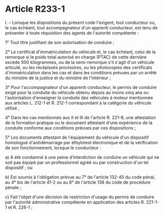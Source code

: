 # Article R233-1

I. – Lorsque les dispositions du présent code l'exigent, tout conducteur ou, le cas échéant, tout accompagnateur d'un
apprenti conducteur, est tenu de présenter à toute réquisition des agents de l'autorité compétente :

1° Tout titre justifiant de son autorisation de conduire ;

2° Le certificat d'immatriculation du véhicule et, le cas échéant, celui de la remorque si le poids total autorisé en charge
(PTAC) de cette dernière excède 500 kilogrammes, ou de la semi-remorque s'il s'agit d'un véhicule articulé, ou les récépissés
provisoires, ou les photocopies des certificats d'immatriculation dans les cas et dans les conditions prévues par un arrêté
du ministre de la justice et du ministre de l'intérieur ;

3° Pour l'accompagnateur d'un apprenti conducteur, le permis de conduire exigé pour la conduite du véhicule obtenu depuis au
moins cinq ans ou l'autorisation d'enseigner la conduite des véhicules à moteur mentionnée aux articles L. 212-1 et R. 212-1
correspondant à la catégorie du véhicule utilisé ;

4° Dans les cas mentionnés aux II et III de l'article R. 221-8, une attestation de la formation pratique ou le document
attestant d'une expérience de la conduite conforme aux conditions prévues par ces dispositions ;

5° Les documents attestant de l'équipement du véhicule d'un dispositif homologué d'antidémarrage par éthylotest électronique
et de la vérification de son fonctionnement, lorsque le conducteur :

a) A été condamné à une peine d'interdiction de conduire un véhicule qui ne soit pas équipé par un professionnel agréé ou par
construction d'un tel dispositif ; ou

b) Est soumis à l'obligation prévue au 7° de l'article 132-45 du code pénal, au 4° bis de l'article 41-2 ou au 8° de
l'article 138 du code de procédure pénale ;

c) Fait l'objet d'une décision de restriction d'usage du permis de conduire par l'autorité administrative compétente en
application des articles R. 221-1-1 et R. 226-1 ;

d) Fait l'objet d'une décision du préfet restreignant le droit de conduire, pendant une durée déterminée, aux seuls véhicules
équipés par un professionnel agréé ou par construction, conformément aux dispositions de l'article L. 234-17, d'un dispositif
homologué d'anti-démarrage par éthylotest électronique ;

6° Un éthylotest dans les conditions prévues à l'article R. 234-7 ;

7° Le procès-verbal de contrôle technique périodique pour les véhicules mentionnés aux articles R. 323-23 et R. 323-25 ;

8° Le triangle de présignalisation prévu au I de l'article R. 416-19 ;

9° Le gilet de haute visibilité prévu au II de l'article R. 416-19.

II. – En cas de perte ou de vol du titre justifiant de l'autorisation de conduire le récépissé de déclaration de perte ou de
vol tient lieu de titre pendant un délai de deux mois au plus.

III. – Hors le cas prévu au 6° du I, le fait de ne pas présenter immédiatement aux agents de l'autorité compétente les
éléments exigés par le présent article est puni de l'amende prévue pour les contraventions de la première classe.

IV. – Le fait, pour toute personne invitée à justifier dans un délai de cinq jours de la possession de son brevet de sécurité
routière, de ne pas présenter ce document avant l'expiration de ce délai est puni de l'amende prévue pour les contraventions
de la deuxième classe.

V. – Hors les cas prévus aux 6°, 8° et 9° du I, le fait, pour toute personne invitée à justifier dans un délai de cinq jours
de la possession des autorisations et pièces exigées par le présent article, de ne pas présenter ces documents avant
l'expiration de ce délai est puni de l'amende prévue pour les contraventions de la quatrième classe.

**Liens relatifs à cet article**

_Cité par_:

  - Arrêté du 9 janvier 1960 - art. 3 (V)
  - Loi n°2002-1062 du 6 août 2002 - art. 14 (V)
  - Décret n°2003-416 du 30 avril 2003 - art. 2 (AbD)
  - Arrêté du 17 décembre 2010 - art. 10 (V)
  - Arrêté du 8 juin 2017 - art. 5 (VD)
  - CODE DE PROCEDURE PENALE - art. A37-6 (M)
  - Code de la route - art. R249-1 (Ab)
  - Code de la route. - art. R130-3 (M)
  - Code de la route. - art. R130-6 (V)
  - Code de la route. - art. R224-6 (M)
  - Code pénal - art. R131-4-1 (V)

_Modifié par_:

  - Décret n°2018-795 du 17 septembre 2018 - art. 6

_Cite_:

  - Code pénal - art. 132-45
  - Code de procédure pénale - art. 138
  - Code de procédure pénale - art. 41-2
  - Code de la route. - art. L212-1
  - Code de la route. - art. R212-1
  - Code de la route. - art. R221-1-1
  - Code de la route. - art. R221-8
  - Code de la route. - art. R226-1
  - Code de la route. - art. R234-7
  - Code de la route. - art. R323-23
  - Code de la route. - art. R416-19

_Anciens textes_:

  - Code de la route - art. R123-2 (Ab)
  - Code de la route - art. R137 (Ab)
  - Code de la route - art. R167-3 (Ab)
  - Code de la route - art. R187 (Ab)
  - Code de la route - art. R200-3 (Ab)
  - Code de la route - art. R241-3 (Ab)
  - Code de la route - art. R241-4 (Ab)
  - Code de la route R123-2 (al. 4), R137, R167-3, R187, R200-3, R241-3, R241-4
  - Code de la route. - art. R241-3 (Ab)
